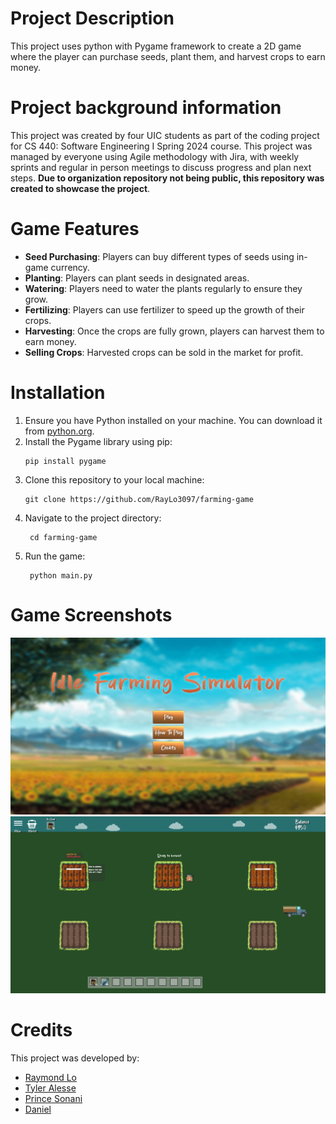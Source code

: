 # Project Description
This project uses python with Pygame framework to create a 2D game where the player can purchase seeds, plant them, and harvest crops to earn money.

# Project background information
This project was created by four UIC students as part of the coding project for CS 440: Software Engineering I Spring 2024 course. This project was managed by everyone using Agile methodology with Jira, with weekly sprints and regular in person meetings to discuss progress and plan next steps. **Due to organization repository not being public, this repository was created to showcase the project**.

# Game Features
- **Seed Purchasing**: Players can buy different types of seeds using in-game currency.
- **Planting**: Players can plant seeds in designated areas.
- **Watering**: Players need to water the plants regularly to ensure they grow.
- **Fertilizing**: Players can use fertilizer to speed up the growth of their crops.
- **Harvesting**: Once the crops are fully grown, players can harvest them to earn money.
- **Selling Crops**: Harvested crops can be sold in the market for profit.

# Installation
1. Ensure you have Python installed on your machine. You can download it from [python.org](https://www.python.org/).
2. Install the Pygame library using pip:
   ```
   pip install pygame
   ```
3. Clone this repository to your local machine:
   ```
   git clone https://github.com/RayLo3097/farming-game
4. Navigate to the project directory:
   ```
    cd farming-game
5. Run the game:
   ```
    python main.py
   ```

# Game Screenshots
![Game Screenshot](assets/screenshots/farming-game-screenshot.png)
![Game Screenshot](assets/screenshots/farming-game-screenshot-2.png)

# Credits
This project was developed by: 
- [Raymond Lo](https://github.com/rlo6)
- [Tyler Alesse](https://github.com/TylerAlesse)
- [Prince Sonani](https://github.com/p-rinceS)
- [Daniel](https://github.com/dbarre8)